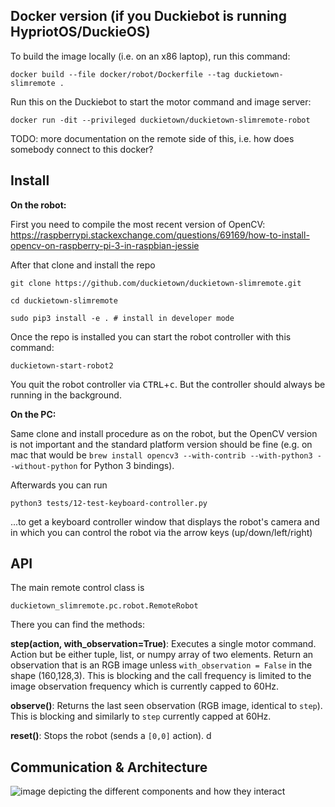 ## Docker version (if you Duckiebot is running HypriotOS/DuckieOS)

To build the image locally (i.e. on an x86 laptop), run this command:

    docker build --file docker/robot/Dockerfile --tag duckietown-slimremote .

Run this on the Duckiebot to start the motor command and image server:

    docker run -dit --privileged duckietown/duckietown-slimremote-robot

TODO: more documentation on the remote side of this, i.e. how does somebody connect to this docker?

## Install

**On the robot:**

First you need to compile the most recent version of OpenCV: https://raspberrypi.stackexchange.com/questions/69169/how-to-install-opencv-on-raspberry-pi-3-in-raspbian-jessie

After that clone and install the repo

    git clone https://github.com/duckietown/duckietown-slimremote.git
    
    cd duckietown-slimremote
    
    sudo pip3 install -e . # install in developer mode
    
Once the repo is installed you can start the robot controller with this command:

    duckietown-start-robot2
    
You quit the robot controller via <kbd>CTRL</kbd>+<kbd>c</kbd>. But the controller should always be running in the background.
    
    
**On the PC:**

Same clone and install procedure as on the robot, but the OpenCV version is not important and the standard platform version should be fine (e.g. on mac that would be `brew install opencv3 --with-contrib --with-python3 --without-python` for Python 3 bindings). 

Afterwards you can run

    python3 tests/12-test-keyboard-controller.py
    
...to get a keyboard controller window that displays the robot's camera and in which you can control the robot via the arrow keys (up/down/left/right)


## API

The main remote control class is 

    duckietown_slimremote.pc.robot.RemoteRobot
    
There you can find the methods:

**step(action, with_observation=True)**:
 Executes a single motor command. Action but be either tuple, list, or numpy array of two elements. Return an observation that is an RGB image unless `with_observation = False` in the shape (160,128,3). This is blocking and the call frequency is limited to the image observation frequency which is currently capped to 60Hz.
 
**observe()**:
 Returns the last seen observation (RGB image, identical to `step`). This is blocking and similarly to `step` currently capped at 60Hz.
 
**reset()**:
 Stops the robot (sends a `[0,0]` action).
d

## Communication & Architecture

![image depicting the different components and how they interact](doc/overview.png "Architecture Overview")

 


    

